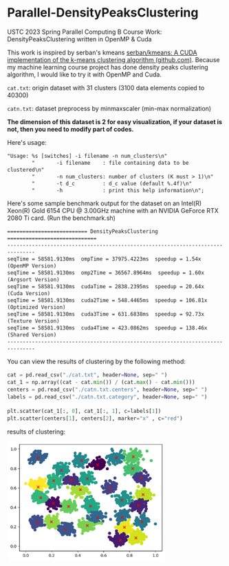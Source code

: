 # Parallel-DensityPeaksClustering
USTC 2023 Spring Parallel Computing B Course Work: DensityPeaksClustering written in OpenMP &amp; Cuda



This work is inspired by serban's kmeans [serban/kmeans: A CUDA implementation of the k-means clustering algorithm (github.com)](https://github.com/serban/kmeans). Because my machine learning course project has done density peaks clustering algorithm, I would like to try it with OpenMP and Cuda.



`cat.txt`: origin dataset with 31 clusters (3100 data elements copied to 40300)

`catn.txt`: dataset preprocess by minmaxscaler (min-max normalization)

**The dimension of this dataset is 2 for easy visualization, if your dataset is not, then you need to modify part of codes.**



Here's usage:

```
"Usage: %s [switches] -i filename -n num_clusters\n"
        "       -i filename    : file containing data to be clustered\n"
        "       -n num_clusters: number of clusters (K must > 1)\n"
        "       -t d_c         : d_c value (default %.4f)\n"
        "       -h             : print this help information\n";
```



Here's some sample benchmark output for the dataset on an Intel(R) Xeon(R) Gold 6154 CPU @ 3.00GHz machine with an NVIDIA GeForce RTX 2080 Ti card. (Run the benchmark.sh)

```
========================== DensityPeaksClustering =============================
-------------------------------------------------------------------------------
seqTime = 58581.9130ms  ompTime = 37975.4223ms  speedup = 1.54x  (OpenMP Version)
seqTime = 58581.9130ms  omp2Time = 36567.8964ms  speedup = 1.60x  (Argsort Version)
seqTime = 58581.9130ms  cudaTime = 2838.2395ms  speedup = 20.64x  (Cuda Version)
seqTime = 58581.9130ms  cuda2Time = 548.4465ms  speedup = 106.81x  (Optimized Version)
seqTime = 58581.9130ms  cuda3Time = 631.6838ms  speedup = 92.73x  (Texture Version)
seqTime = 58581.9130ms  cuda4Time = 423.0862ms  speedup = 138.46x  (Shared Version)
-------------------------------------------------------------------------------
```



You can view the results of clustering by the following method:

```python
cat = pd.read_csv("./cat.txt", header=None, sep=" ")
cat_1 = np.array((cat - cat.min()) / (cat.max() - cat.min()))
centers = pd.read_csv("./catn.txt.centers", header=None, sep=" ")
labels = pd.read_csv("./catn.txt.category", header=None, sep=" ")

plt.scatter(cat_1[:, 0], cat_1[:, 1], c=labels[1])
plt.scatter(centers[1], centers[2], marker="x" , c="red")
```

results of clustering:

<img src="./clusters.png" alt="clusters" style="zoom:67%;" />
